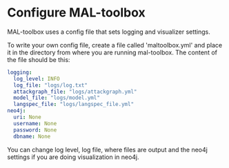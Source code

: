 # Configure MAL-toolbox

MAL-toolbox uses a config file that sets logging and visualizer settings.

To write your own config file, create a file called 'maltoolbox.yml' and place it in the directory from where you are running mal-toolbox. The content of the file should be this:

```yml
logging: 
  log_level: INFO
  log_file: "logs/log.txt"
  attackgraph_file: "logs/attackgraph.yml"
  model_file: "logs/model.yml"
  langspec_file: "logs/langspec_file.yml"
neo4j:
  uri: None
  username: None
  password: None
  dbname: None
```

You can change log level, log file, where files are output and the neo4j settings if you are doing visualization in neo4j.